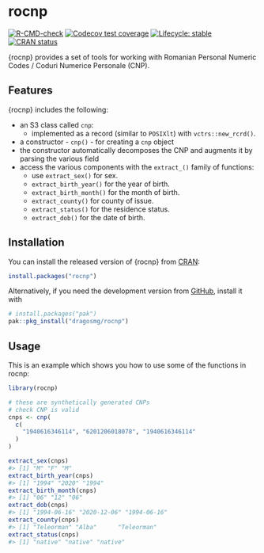 
<!-- README.md is generated from README.Rmd. Please edit that file -->

# rocnp

<!-- badges: start -->

[![R-CMD-check](https://github.com/dragosmg/rocnp/actions/workflows/R-CMD-check.yaml/badge.svg)](https://github.com/dragosmg/rocnp/actions/workflows/R-CMD-check.yaml)
[![Codecov test
coverage](https://codecov.io/gh/dragosmg/rocnp/graph/badge.svg)](https://app.codecov.io/gh/dragosmg/rocnp)
[![Lifecycle:
stable](https://img.shields.io/badge/lifecycle-stable-brightgreen.svg)](https://lifecycle.r-lib.org/articles/stages.html#stable)
[![CRAN
status](https://www.r-pkg.org/badges/version/rocnp)](https://CRAN.R-project.org/package=rocnp)
<!-- badges: end -->

{rocnp} provides a set of tools for working with Romanian Personal
Numeric Codes / Coduri Numerice Personale (CNP).

## Features

{rocnp} includes the following:

- an S3 class called `cnp`:
  - implemented as a record (similar to `POSIXlt`) with
    `vctrs::new_rcrd()`.
- a constructor - `cnp()` - for creating a `cnp` object
- the constructor automatically decomposes the CNP and augments it by
  parsing the various field
- access the various components with the `extract_()` family of
  functions:
  - use `extract_sex()` for sex.
  - `extract_birth_year()` for the year of birth.
  - `extract_birth_month()` for the month of birth.
  - `extract_county()` for county of issue.
  - `extract_status()` for the residence status.
  - `extract_dob()` for the date of birth.

## Installation

You can install the released version of {rocnp} from
[CRAN](https://CRAN.R-project.org):

``` r
install.packages("rocnp")
```

Alternatively, if you need the development version from
[GitHub](https://github.com/dragosmg/rocnp), install it with

``` r
# install.packages("pak")
pak::pkg_install("dragosmg/rocnp")
```

## Usage

This is an example which shows you how to use some of the functions in
rocnp:

``` r
library(rocnp)

# these are synthetically generated CNPs
# check CNP is valid
cnps <- cnp(
  c(
    "1940616346114", "6201206018078", "1940616346114"
  )
)

extract_sex(cnps)
#> [1] "M" "F" "M"
extract_birth_year(cnps)
#> [1] "1994" "2020" "1994"
extract_birth_month(cnps)
#> [1] "06" "12" "06"
extract_dob(cnps)
#> [1] "1994-06-16" "2020-12-06" "1994-06-16"
extract_county(cnps)
#> [1] "Teleorman" "Alba"      "Teleorman"
extract_status(cnps)
#> [1] "native" "native" "native"
```
